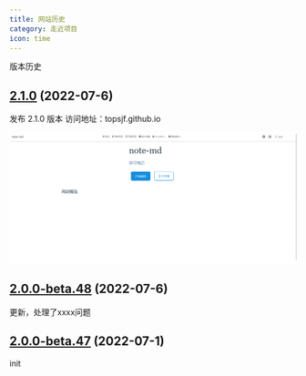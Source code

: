 ```yaml
---
title: 网站历史 
category: 走近项目
icon: time
---
```


版本历史

## [2.1.0]() (2022-07-6)

发布 2.1.0 版本 
访问地址：<a target="_blank" herf="https://topsjf.github.io/">topsjf.github.io</a>

![img.png](./img.png)


## [2.0.0-beta.48]() (2022-07-6)

更新，处理了xxxx问题

## [2.0.0-beta.47]() (2022-07-1)

init


